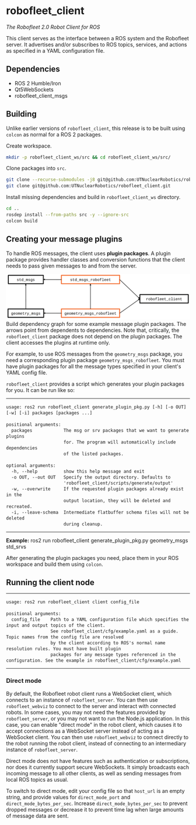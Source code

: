 # robofleet_client

*The Robofleet 2.0 Robot Client for ROS*

This client serves as the interface between a ROS system and the Robofleet server. It advertises and/or subscribes to ROS topics, services, and actions as specified in a YAML configuration file.

## Dependencies

* ROS 2 Humble/Iron
* Qt5WebSockets
* robofleet_client_msgs

## Building

Unlike earlier versions of `robofleet_client`, this release is to be built using `colcon` as normal for a ROS 2 packages.

Create workspace.
```bash
mkdir -p robofleet_client_ws/src && cd robofleet_client_ws/src/
```
Clone packages into `src`.
```bash
git clone --recurse-submodules -j8 git@github.com:UTNuclearRobotics/robofleet_client.git
git clone git@github.com:UTNuclearRobotics/robofleet_client.git
```
Install missing dependencies and build in `robofleet_client_ws` directory.
```bash
cd ..
rosdep install --from-paths src -y --ignore-src
colcon build
```

## Creating your message plugins

To handle ROS messages, the client uses **plugin packages**. A plugin package provides handler classes and conversion functions that the client needs to pass given messages to and from the server.

![Dependency graph for some example message plugin packages.](img/plugin-packages-deps.png?raw=true "Message Plugin Packages")
Build dependency graph for some example message plugin packages. The arrows point from dependents to dependencies. Note that, critically, the `robofleet_client` package does not depend on the plugin packages. The client accesses the plugins at runtime only.

For example, to use ROS messages from the `geometry_msgs` package, you need a corresponding plugin package `geometry_msgs_robofleet`. You must have plugin packages for all the message types specified in your client's YAML config file.

`robofleet_client` provides a script which generates your plugin packages for you. It can be run like so:
___
    usage: ros2 run robofleet_client generate_plugin_pkg.py [-h] [-o OUT] [-w] [-i] packages [packages ...]

    positional arguments:
      packages            The msg or srv packages that we want to generate plugins
                          for. The program will automatically include dependencies
                          of the listed packages.

    optional arguments:
      -h, --help          show this help message and exit
      -o OUT, --out OUT   Specify the output directory. Defaults to
                          'robofleet_client/scripts/generate/output'
      -w, --overwrite     If the requested plugin packages already exist in the
                          output location, they will be deleted and recreated.
      -i, --leave-schema  Intermediate flatbuffer schema files will not be deleted
                          during cleanup.
___

**Example:** ros2 run robofleet_client generate_plugin_pkg.py geometry_msgs std_srvs

After generating the plugin packages you need, place them in your ROS workspace and build them using `colcon`.

## Running the client node

___
    usage: ros2 run robofleet_client client config_file

    positional arguments:
      config_file    Path to a YAML configuration file which specifies the input and output topics of the client.
                     See robofleet_client/cfg/example.yaml as a guide. Topic names from the config file are resolved
                     by the client according to ROS's normal name resolution rules. You must have built plugin
                     packages for any message types referenced in the configuration. See the example in robofleet_client/cfg/example.yaml
___

### Direct mode

By default, the Robofleet robot client runs a WebSocket client, which connects to an instance of `robofleet_server`. You can then use `robofleet_webviz` to connect to the server and interact with connected robots. In some cases, you may not need the features provided by `robofleet_server`, or you may not want to run the Node.js application. In this case, you can enable "direct mode" in the robot client, which causes it to accept connections as a WebSocket server instead of acting as a WebSocket client. You can then use `robofleet_webviz` to connect directly to the robot running the robot client, instead of connecting to an intermediary instance of `robofleet_server`.

Direct mode does not have features such as authentication or subscriptions, nor does it currently support secure WebSockets. It simply broadcasts each incoming message to all other clients, as well as sending messages from local ROS topics as usual.

To switch to direct mode, edit your config file so that `host_url` is an empty string, and provide values for `direct_mode_port` and `direct_mode_bytes_per_sec`. Increase `direct_mode_bytes_per_sec` to prevent dropped messages or decrease it to prevent time lag when large amounts of message data are sent.
